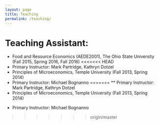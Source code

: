 ```yaml
---
layout: page
title: Teaching
permalink: /teaching/
---
```

# Teaching Assistant: #
* Food and Resource Economics (AEDE2001), The Ohio State University (Fall 2015, Spring 2016, Fall 2016)
<<<<<<< HEAD
 * Primary Instructor: Mark Partridge, Kathryn Dotzel
* Principles of Microeconomics, Temple University (Fall 2013, Spring 2014)
 * Primary Instructor: Michael Bognanno
=======
** Primary Instructor: Mark Partridge, Kathryn Dotzel
* Principles of Microeconomics, Temple University (Fall 2013, Spring 2014)
- Primary Instructor: Michael Bognanno
>>>>>>> origin/master
